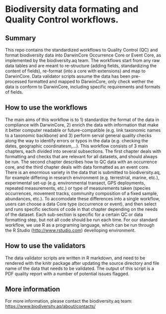 # Biodiversity data formating and Quality Control workflows. 

## Summary
This repo contains the standardized workflows to Quality Control (QC) and format biodiversity data into DarwinCore Occurrence Core or Event Core, as implemented by the biodiversity.aq team. The workflows start from any raw data tables and are meant to re-structure (adding fields, standardizing the content of fields), re-format (into a core with extensions) and map to DarwinCore. Data validator scripts assume the data has been pre-processed formatted and mapped to DarwinCore, only check wether the data is conform to DarwinCore, including specific requirements and formats of fields.

## How to use the workflows
The main aims of this workflow is to 1) standardize the format of the data in compliance with DarwinCore, 2) enrich the data with information that make it better computer readable or future-compatible (e.g. link taxonomic names to a taxonomic backbone) and 3) perform serval general quality checks along the way to identify errors or typos in the data (e.g. checking the dates, geographic coordinatesm,...). This workflow consists of 3 main chapters, each divided into several subsections. The first chapter deals with formatting and checks that are relevant for all datasets, and should always be run. The second chapter describes how to QC data with an occurrence core, and the third chapter deals with data formatted as an event core.
There is an enormous variety in the data that is submitted to biodiversity.aq, for example differing in research environment (e.g. terrestrial, marine, etc.), experimental set-up (e.g. environmental transect, GPS deployments, repeated measurements, etc.) or type of measurements taken (species occurrences, movement tracks, community composition of a fixed sample, abundances, etc.). To accomodate these differences into a single workflow, users can choose a data Core type (occurrence or event), and then select and runs specific sections of code in that chapter depending on the needs of the dataset. Each sub-section is specific for a certain QC or data formatting step, but not all code should be run each time. For our standard workflow, we use R as a programing language, which can be run through the R Studio (http://www.rstudio.com) develloping environment.

## How to use the validators
The data validator scripts are written in R markdown, and need to be rendered with the knitr package after updating the source directory and file name of the data that needs to be validated. The output of this script is a PDF quality report with a number of potential issues flagged.

## More information
For more information, please contact the biodiversity.aq team:  https://www.biodiversity.aq/about/contacts/

